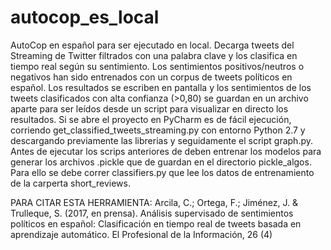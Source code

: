 # autocop_es_local
AutoCop en español para ser ejecutado en local. Decarga tweets del Streaming de Twitter filtrados con una palabra clave y los clasifica en tiempo real según su sentimiento. Los sentimientos positivos/neutros o negativos han sido entrenados con un corpus de tweets políticos en español. Los resultados se escriben en pantalla y los sentimientos de los tweets clasificados con alta confianza (>0,80) se guardan en un archivo aparte para ser leídos desde un script para visualizar en directo los resultados. Si se abre el proyecto en PyCharm es de fácil ejecución, corriendo get_classified_tweets_streaming.py con entorno Python 2.7 y descargando previamente las librerias y seguidamente el script graph.py. 
Antes de ejecutar los scrips anteriores de deben entrenar los modelos para generar los archivos .pickle que de guardan en el directorio pickle_algos. Para ello se debe correr classifiers.py que lee los datos de entrenamiento de la carperta short_reviews.

PARA CITAR ESTA HERRAMIENTA:
Arcila, C.; Ortega, F.; Jiménez, J. & Trulleque, S. (2017, en prensa). Análisis supervisado de sentimientos políticos en español: Clasificación en tiempo real de tweets basada en aprendizaje automático.  El Profesional de la Información, 26 (4)
